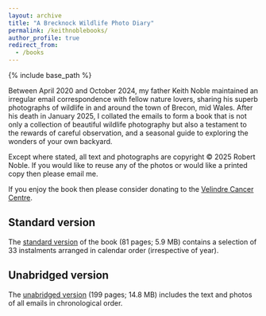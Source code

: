 ```yaml
---
layout: archive
title: "A Brecknock Wildlife Photo Diary"
permalink: /keithnoblebooks/
author_profile: true
redirect_from:
  - /books
---
```


{% include base_path %}

Between April 2020 and October 2024, my father Keith Noble maintained an irregular email correspondence with fellow nature lovers, sharing his superb photographs of wildlife in and around the town of Brecon, mid Wales.
After his death in January 2025, I collated the emails to form a book that is not only a collection of beautiful wildlife photography but also a testament to the rewards of careful observation, and a seasonal guide to exploring the wonders of your own backyard.

Except where stated, all text and photographs are copyright © 2025 Robert Noble. If you would like to reuse any of the photos or would like a printed copy then please email me.

If you enjoy the book then please consider donating to the [Velindre Cancer Centre](https://www.velindrefundraising.com/).

## Standard version

The [standard version](/../../files/PhotoEmails_ShortVersion_SmallerFile.pdf) of the book (81 pages; 5.9 MB) contains a selection of 33 instalments arranged in calendar order (irrespective of year).

## Unabridged version

The [unabridged version](/../../files/PhotoEmails_smaller_file.pdf) (199 pages; 14.8 MB) includes the text and photos of all emails in chronological order.
